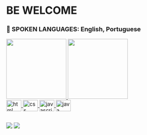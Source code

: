 # BE WELCOME

### 💬 SPOKEN LANGUAGES: English, Portuguese

<div>
  <a href="https://github.com/Ana-Jorge">
  <img height="160em" src="https://github-readme-stats.vercel.app/api?username=Ana-Jorge&show_icons=true&theme=dracula&include_all_commits=true&count_private=true"/>
  <img height="160em" src="https://github-readme-stats.vercel.app/api/top-langs/?username=Ana-Jorge&layout=compact&langs_count=7&theme=dracula"/>
</div>
<div> 
  <img align="center" src="https://icongr.am/devicon/html5-original.svg?size=128&color=currentColor" height="30" width="40" alt="html"/>
  <img align="center" src="https://icongr.am/devicon/css3-original.svg?size=128&color=currentColor" height="30" width="40" alt="css"/>
  <img align="center" src="https://icongr.am/devicon/javascript-original.svg?size=128&color=currentColor" height="30" width="40" alt="javascript"/>
  <img align="center" src="https://icongr.am/devicon/java-original.svg?size=128&color=currentColor" height="30" width="40" alt="java"/>
</div>


  ##
<div>
  <a href = "mailto:anadegj@gmail.com"><img src="https://img.shields.io/badge/-Gmail-%23333?style=for-the-badge&logo=gmail&logoColor=white" target="_blank"></a>
  <a href="https://www.linkedin.com/in/ana-jessica-jorge/" target="_blank"><img src="https://img.shields.io/badge/-LinkedIn-%230077B5?style=for-the-badge&logo=linkedin&logoColor=white" target="_blank"></a> 
</div>

<!--
**victorkolis/victorkolis** is a ✨ _special_ ✨ repository because its `README.md` (this file) appears on your GitHub profile.

Here are some ideas to get you started:

- 🔭 I’m currently working on ...
- 🌱 I’m currently learning ...
- 👯 I’m looking to collaborate on ...
- 🤔 I’m looking for help with ...
- 💬 Ask me about ...
- 📫 How to reach me: ...
- 😄 Pronouns: ...
- ⚡ Fun fact: ...
-->
